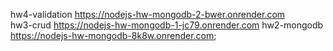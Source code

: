 hw4-validation https://nodejs-hw-mongodb-2-bwer.onrender.com  
hw3-crud https://nodejs-hw-mongodb-1-jc79.onrender.com 
hw2-mongodb https://nodejs-hw-mongodb-8k8w.onrender.com;
